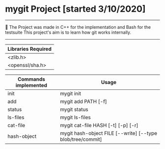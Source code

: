 # mygit Project [started 3/10/2020]

---

:pushpin: The Project was made in C++ for the implementation and Bash for the testsuite
This project's aim is to learn how git works internally.

---

| Libraries Required        | 
| -----------------         |
| <zlib.h>                  | 
| <openssl/sha.h>           |

| Commands implemented      | Usage                 |
|---------------------------|-----------------------|
| init                      | mygit init            |
| add                       | mygit add PATH [-f]   |
| status                    | mygit status          |
| ls-files                  | mygit ls-files        |
| cat-file                  | mygit cat-file HASH [-t] [-p] [-r] |
| hash-object               | mygit hash-object FILE [--write] [--type blob/tree/commit]|